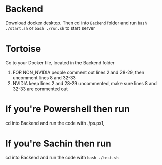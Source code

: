 # Backend
Download docker desktop. Then cd into `Backend` folder and run `bash ./start.sh` or `bash ./run.sh` to start server


# Tortoise
Go to your Docker file, located in the Backend folder

1. FOR NON_NVIDIA people comment out lines 2 and 28-29, then uncomment  lines 8 and 32-33
2. NVIDIA keep lines 2 and 28-29 uncommented, make sure lines 8 and 32-33 are commented out 

# If you're Powershell then run
cd into Backend and run the code with ./ps.ps1, 

# If you're Sachin then run 
cd into Backend and run the code with `bash ./test.sh`
